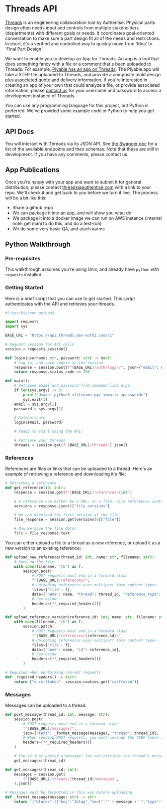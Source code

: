 # Threads API 
[Threads](https://www.authentisethreads.com) is an engineering collaboration tool by Authentse. Physical parts design often needs input and controls from multiple stakeholders (departments)  with different goals or needs. It coordinates goal-oriented conversation to make sure a part design fit all of the needs and restrictions. In short, it's a verified and controlled way to quickly move from 'Idea' to 'Final Part Design.'

We want to enable you to develop an App for Threads. An app is a tool that does something fancy with a file or a comment that's been uploaded to Threads. For example, [Plyable has an app on Threads](https://www.authentise.com/post/authentise-threads-addresses-engineering-bottlenecks-with-integrations). The Plyable app will take a STEP file uploaded to Threads, and provide a composite mold design plus associated quote and delivery information. If you're interested in creating an app of your own that could analyze a file, or provide associated information, please [contact us](https://www.authentisethreads.com/about-us/contact-us) for your username and password to access a development instance of Threads. 

You can use any programming language for this project, but Python is preferred. We've provided some example code in Python to help you get started. 

## API Docs

You will interact with Threads via its JSON API. See [the Swagger doc](https://api.threads.dev-auth2.com/swagger/) for a list of the available endpoints and their schemas. Note that these are still in development. If you have any comments, please contact us. 

## App Publications

Once you're happy with your app and want to submit it for general distribution, please contact threads@authentise.com with a link to your repo. We'll check it and get back to you before we turn it live. The process will be a bit like this:
* Share a github repo 
* We can package it into an app, and will show you what do
* We package it into a docker image we can run on AWS instance  (internal note: get mani to do this, and do a test-run)
* We do some very basic QA, and atach aarms

## Python Walkthrough

### Pre-requisites

This walkthrough assumes you're using Unix, and already have `python` with `requests` installed.

### Getting Started

Here is a brief script that you can use to get started. This script authenticates with the API and retrieves your threads.

```python
#!/usr/bin/env python3

import requests
import sys

BASE_URL = "https://api.threads.dev-auth2.com/v1"

# Request session for API calls
session = requests.session()

def login(username: str, password: str) -> bool:
    # Log in, and save cookie in the session
    response = session.post(f"{BASE_URL}/auth/login/", json={"email": username, "password": password})
    return response.status_code == 200

def main():
    # Retrieve email and password from command line args
    if len(sys.argv) != 3:
        print("Usage: python3 <filename.py> <email> <password>")
        sys.exit(1)
    email = sys.argv[1]
    password = sys.argv[2]

    # Authenticate
    login(email, password)

    # Ready to start using the API!

    # Retrieve your threads
    threads = session.get(f"{BASE_URL}/threads").json()
```

### References

References are files or links that can be uploaded to a thread. Here's an example of retrieving a reference and downloading it's file:

```python
# Retrieves a reference
def get_reference(id: int):
    response = session.get(f"{BASE_URL}/references/{id}")

    # A reference can either be a URL, or a file. File references contain multiple versions:
    versions = response.json()["file_versions"]

    # We can download the first version of the file
    file_response = session.get(versions[0]["file"])

    # Now we have the file data!
    file = file_response.text
```

You can either upload a file to a thread as a new reference, or upload it as a new version to an existing reference:

```python
def upload_new_reference(thread_id: int, name: str, filename: str):
    # Open up the file
    with open(filename, "rb") as f:
        session.post(
            # POST requests must end in a forward slash
            f"{BASE_URL}/references/", 
            # Uploading references uses multipart form content types
            files={'file': f},
            data={"name": name, "thread": thread_id, "reference_type": "FILE"}, 
            # See below
            headers={**_required_headers()}
        )

def upload_reference_version(reference_id: int, name: str, filename: str):
    with open(filename, "rb") as f:
        session.patch(
            # POST requests must end in a forward slash
            f"{BASE_URL}/references/{reference_id}/", 
            # Uploading references uses multipart form content types
            files={'file': f},
            data={"name": name, "id": reference_id}, 
            # See below
            headers={**_required_headers()}
        )

# Required when performing non-GET requests
def _required_headers() -> dict:
    return {"x-csrftoken": session.cookies.get("csrftoken")}
```

### Messages

Messages can be uploaded to a thread:

```python
def post_message(thread_id: int, message: str):
    session.post(
        # POST requests must end in a forward slash
        f"{BASE_URL}/messages/", 
        json={"text": _format_message(message), "thread": thread_id}, 
        # When sending POST requests, you must include the CSRF token in the header
        headers={**_required_headers()}
    )

    # You've just posted a message! You can retrieve the thread's messages to verify
    get_messages(thread_id)

def get_messages(thread_id: int):
    messages = session.get(
        f"{BASE_URL}/threads/{thread_id}/messages", 
    ).json()

# Messages must be formatted in this way before uploading
def _format_message(message: str) -> str:
    return '{"blocks":[{"key":"1blqq","text":"' + message + '","type":"unstyled","depth":0,"inlineStyleRanges":[],"entityRanges":[],"data":{}}],"entityMap":{}}'
```

